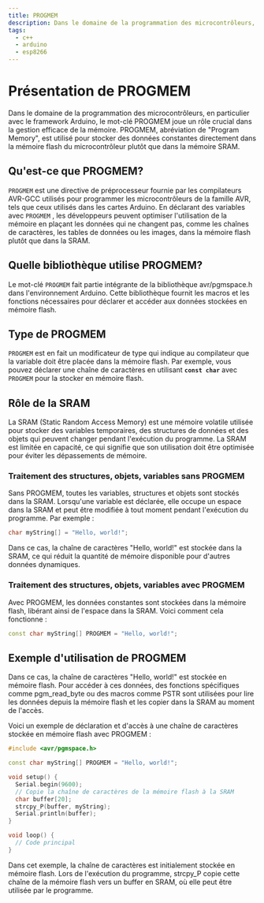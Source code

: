 ```yaml
---
title: PROGMEM
description: Dans le domaine de la programmation des microcontrôleurs, en particulier avec le framework Arduino, le mot-clé PROGMEM joue un rôle crucial dans la gestion efficace de la mémoire.
tags:
  - c++
  - arduino
  - esp8266
---
```


# Présentation de PROGMEM

Dans le domaine de la programmation des microcontrôleurs, en particulier avec le framework Arduino, le mot-clé PROGMEM joue un rôle crucial dans la gestion efficace de la mémoire. PROGMEM, abréviation de "Program Memory", est utilisé pour stocker des données constantes directement dans la mémoire flash du microcontrôleur plutôt que dans la mémoire SRAM.

## Qu'est-ce que PROGMEM?

`PROGMEM` est une directive de préprocesseur fournie par les compilateurs AVR-GCC utilisés pour programmer les microcontrôleurs de la famille AVR, tels que ceux utilisés dans les cartes Arduino. En déclarant des variables avec `PROGMEM` , les développeurs peuvent optimiser l'utilisation de la mémoire en plaçant les données qui ne changent pas, comme les chaînes de caractères, les tables de données ou les images, dans la mémoire flash plutôt que dans la SRAM.

## Quelle bibliothèque utilise PROGMEM?

Le mot-clé `PROGMEM`  fait partie intégrante de la bibliothèque avr/pgmspace.h dans l'environnement Arduino. Cette bibliothèque fournit les macros et les fonctions nécessaires pour déclarer et accéder aux données stockées en mémoire flash.

## Type de PROGMEM

`PROGMEM`  est en fait un modificateur de type qui indique au compilateur que la variable doit être placée dans la mémoire flash. Par exemple, vous pouvez déclarer une chaîne de caractères en utilisant **`const char`** avec `PROGMEM`  pour la stocker en mémoire flash.

## Rôle de la SRAM

La SRAM (Static Random Access Memory) est une mémoire volatile utilisée pour stocker des variables temporaires, des structures de données et des objets qui peuvent changer pendant l'exécution du programme. La SRAM est limitée en capacité, ce qui signifie que son utilisation doit être optimisée pour éviter les dépassements de mémoire.

### Traitement des structures, objets, variables sans PROGMEM

Sans PROGMEM, toutes les variables, structures et objets sont stockés dans la SRAM. Lorsqu'une variable est déclarée, elle occupe un espace dans la SRAM et peut être modifiée à tout moment pendant l'exécution du programme. Par exemple :

```cpp
char myString[] = "Hello, world!";
```

Dans ce cas, la chaîne de caractères "Hello, world!" est stockée dans la SRAM, ce qui réduit la quantité de mémoire disponible pour d'autres données dynamiques.

### Traitement des structures, objets, variables avec PROGMEM

Avec PROGMEM, les données constantes sont stockées dans la mémoire flash, libérant ainsi de l'espace dans la SRAM. Voici comment cela fonctionne :

```cpp
const char myString[] PROGMEM = "Hello, world!";
```

## Exemple d'utilisation de PROGMEM

Dans ce cas, la chaîne de caractères "Hello, world!" est stockée en mémoire flash. Pour accéder à ces données, des fonctions spécifiques comme pgm_read_byte ou des macros comme PSTR sont utilisées pour lire les données depuis la mémoire flash et les copier dans la SRAM au moment de l'accès.

Voici un exemple de déclaration et d'accès à une chaîne de caractères stockée en mémoire flash avec PROGMEM :


```cpp
#include <avr/pgmspace.h>

const char myString[] PROGMEM = "Hello, world!";

void setup() {
  Serial.begin(9600);
  // Copie la chaîne de caractères de la mémoire flash à la SRAM
  char buffer[20];
  strcpy_P(buffer, myString);
  Serial.println(buffer);
}

void loop() {
  // Code principal
}
```

Dans cet exemple, la chaîne de caractères est initialement stockée en mémoire flash. Lors de l'exécution du programme, strcpy_P copie cette chaîne de la mémoire flash vers un buffer en SRAM, où elle peut être utilisée par le programme.
